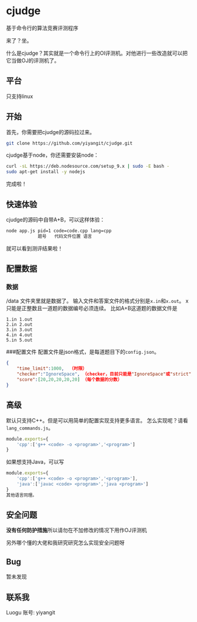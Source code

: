 # cjudge
基于命令行的算法竞赛评测程序

来了？坐。

什么是cjudge？其实就是一个命令行上的OI评测机。对他进行一些改造就可以把它当做OJ的评测机了。

## 平台
只支持linux
## 开始

首先，你需要把cjudge的源码拉过来。
```sh
git clone https://github.com/yiyangit/cjudge.git
```
cjudge基于node，你还需要安装node：
```sh
curl -sL https://deb.nodesource.com/setup_9.x | sudo -E bash -
sudo apt-get install -y nodejs
```
完成啦！
## 快速体验
cjudge的源码中自带A+B，可以这样体验：
```sh
node app.js pid=1 code=code.cpp lang=cpp
            题号   代码文件位置 语言
```
就可以看到测评结果啦！
## 配置数据
### 数据
/data 文件夹里就是数据了。
输入文件和答案文件的格式分别是`x.in`和`x.out`。
x只能是正整数且一道题的数据编号必须连续。
比如A+B这道题的数据文件是
```
1.in 1.out
2.in 2.out
3.in 3.out
4.in 4.out
5.in 5.out
```
###配置文件
配置文件是json格式，是每道题目下的`config.json`。
```json
{
    "time_limit":1000,  （时限）
	"checker":"IgnoreSpace", （checker，目前只能是"IgnoreSpace"或"strict"）
    "score":[20,20,20,20,20] （每个数据的分数）
}
```
## 高级
默认只支持C++。但是可以用简单的配置实现支持更多语言。
怎么实现呢？请看`lang_commands.js`。
```js
module.exports={
    'cpp':['g++ <code> -o <program>','<program>']
}
```
如果想支持Java，可以写
```js
module.exports={
    'cpp':['g++ <code> -o <program>','<program>'],
    'java':['javac <code> <program>','java <program>']
}
其他语言同理。
```
## 安全问题
**没有任何防护措施**所以请勿在不加修改的情况下用作OJ评测机

另外哪个懂的大佬和我研究研究怎么实现安全问题呀
## Bug
暂未发现
## 联系我
Luogu 账号: yiyangit
